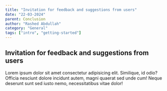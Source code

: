 ```yaml
---
title: "Invitation for feedback and suggestions from users"
date: "22-03-2024"
parent: Conclusion
author: "Rashed Abdullah"
category: "General"
tags: ["intro", "getting-started"]
---
```


## Invitation for feedback and suggestions from users

Lorem ipsum dolor sit amet consectetur adipisicing elit. Similique, id
odio? Officia nesciunt dolore incidunt autem, magni quaerat sed unde cum!
Neque deserunt sunt sed iusto nemo, necessitatibus vitae dolor!
